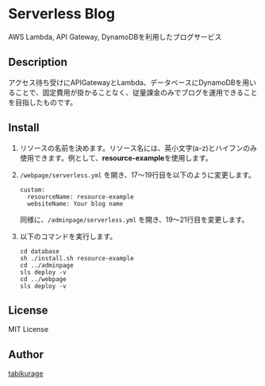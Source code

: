 Serverless Blog
====
AWS Lambda, API Gateway, DynamoDBを利用したブログサービス

## Description
アクセス待ち受けにAPIGatewayとLambda、データベースにDynamoDBを用いることで、固定費用が掛かることなく、従量課金のみでブログを運用できることを目指したものです。

## Install

1. リソースの名前を決めます。リソース名には、英小文字(a-z)とハイフンのみ使用できます。例として、**resource-example**を使用します。

2. `/webpage/serverless.yml` を開き、17～19行目を以下のように変更します。
   ```
   custom:
     resourceName: resource-example
     websiteName: Your blog name
   ```
   同様に、`/adminpage/serverless.yml` を開き、19～21行目を変更します。

3. 以下のコマンドを実行します。
   ```
   cd database
   sh ./install.sh resource-example
   cd ../adminpage
   sls deploy -v
   cd ../webpage
   sls deploy -v
   ```

## License
MIT License

## Author
[tabikurage](https://github.com/tabikurage)